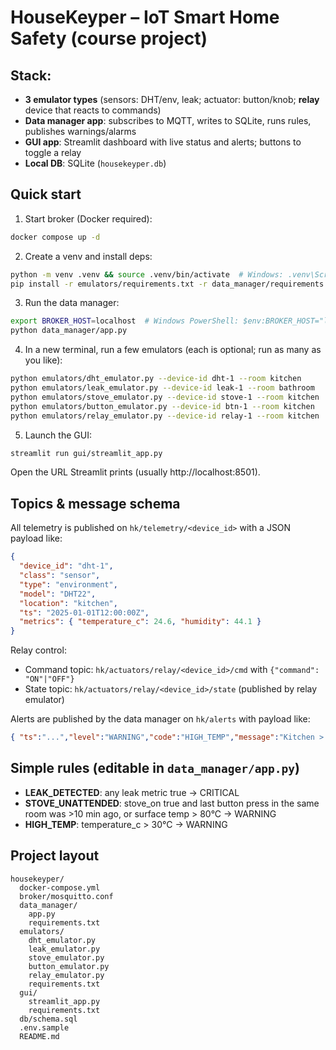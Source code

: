 # HouseKeyper – IoT Smart Home Safety (course project)

## Stack:
- **3 emulator types** (sensors: DHT/env, leak; actuator: button/knob; **relay** device that reacts to commands)
- **Data manager app**: subscribes to MQTT, writes to SQLite, runs rules, publishes warnings/alarms
- **GUI app**: Streamlit dashboard with live status and alerts; buttons to toggle a relay
- **Local DB**: SQLite (`housekeyper.db`)

## Quick start
1) Start broker (Docker required):
```bash
docker compose up -d
```
2) Create a venv and install deps:
```bash
python -m venv .venv && source .venv/bin/activate  # Windows: .venv\Scripts\activate
pip install -r emulators/requirements.txt -r data_manager/requirements.txt -r gui/requirements.txt
```
3) Run the data manager:
```bash
export BROKER_HOST=localhost  # Windows PowerShell: $env:BROKER_HOST="localhost"
python data_manager/app.py
```
4) In a new terminal, run a few emulators (each is optional; run as many as you like):
```bash
python emulators/dht_emulator.py --device-id dht-1 --room kitchen
python emulators/leak_emulator.py --device-id leak-1 --room bathroom
python emulators/stove_emulator.py --device-id stove-1 --room kitchen
python emulators/button_emulator.py --device-id btn-1 --room kitchen
python emulators/relay_emulator.py --device-id relay-1 --room kitchen
```
5) Launch the GUI:
```bash
streamlit run gui/streamlit_app.py
```
Open the URL Streamlit prints (usually http://localhost:8501).

## Topics & message schema
All telemetry is published on `hk/telemetry/<device_id>` with a JSON payload like:
```json
{
  "device_id": "dht-1",
  "class": "sensor",
  "type": "environment",
  "model": "DHT22",
  "location": "kitchen",
  "ts": "2025-01-01T12:00:00Z",
  "metrics": { "temperature_c": 24.6, "humidity": 44.1 }
}
```
Relay control:
- Command topic: `hk/actuators/relay/<device_id>/cmd` with `{"command": "ON"|"OFF"}`
- State topic:   `hk/actuators/relay/<device_id>/state` (published by relay emulator)

Alerts are published by the data manager on `hk/alerts` with payload like:
```json
{ "ts":"...","level":"WARNING","code":"HIGH_TEMP","message":"Kitchen > 30°C","device_id":"dht-1","room":"kitchen" }
```

## Simple rules (editable in `data_manager/app.py`)
- **LEAK_DETECTED**: any leak metric true → CRITICAL
- **STOVE_UNATTENDED**: stove_on true and last button press in the same room was >10 min ago, or surface temp > 80°C → WARNING
- **HIGH_TEMP**: temperature_c > 30°C → WARNING

## Project layout
```
housekeyper/
  docker-compose.yml
  broker/mosquitto.conf
  data_manager/
    app.py
    requirements.txt
  emulators/
    dht_emulator.py
    leak_emulator.py
    stove_emulator.py
    button_emulator.py
    relay_emulator.py
    requirements.txt
  gui/
    streamlit_app.py
    requirements.txt
  db/schema.sql
  .env.sample
  README.md
```
